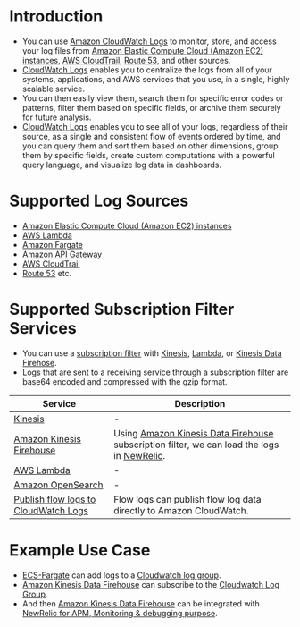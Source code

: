 # Introduction
- You can use [Amazon CloudWatch Logs](https://docs.aws.amazon.com/AmazonCloudWatch/latest/logs/WhatIsCloudWatchLogs.html) to monitor, store, and access your log files from [Amazon Elastic Compute Cloud (Amazon EC2) instances](../../3_ComputeServices/AmazonEC2/Readme.md), [AWS CloudTrail](../AWSCloudTrail.md), [Route 53](../../1_NetworkingAndContentDelivery/1_EdgeNetworking/AmazonRoute53/Readme.md), and other sources.
- [CloudWatch Logs]() enables you to centralize the logs from all of your systems, applications, and AWS services that you use, in a single, highly scalable service. 
- You can then easily view them, search them for specific error codes or patterns, filter them based on specific fields, or archive them securely for future analysis. 
- [CloudWatch Logs]() enables you to see all of your logs, regardless of their source, as a single and consistent flow of events ordered by time, and you can query them and sort them based on other dimensions, group them by specific fields, create custom computations with a powerful query language, and visualize log data in dashboards.

# Supported Log Sources
- [Amazon Elastic Compute Cloud (Amazon EC2) instances](../../3_ComputeServices/AmazonEC2/Readme.md)
- [AWS Lambda](../../3_ComputeServices/AWSLambda/Readme.md)
- [Amazon Fargate](../../3_ComputeServices/AWSFargate.md)
- [Amazon API Gateway](../../1_NetworkingAndContentDelivery/2_ApplicationNetworking/AmazonAPIGateway/Readme.md)
- [AWS CloudTrail](../AWSCloudTrail.md)
- [Route 53](../../1_NetworkingAndContentDelivery/1_EdgeNetworking/AmazonRoute53/Readme.md) etc.

# Supported Subscription Filter Services
- You can use a [subscription filter](https://docs.aws.amazon.com/AmazonCloudWatch/latest/logs/SubscriptionFilters.html) with [Kinesis](../../10_BigDataComponents/ETLServices/StreamProcessing/AmazonKinesis/Readme.md), [Lambda](../../3_ComputeServices/AWSLambda/Readme.md), or [Kinesis Data Firehose](../../10_BigDataComponents/ETLServices/StreamProcessing/AmazonKinesis/AmazonKinesisDataFirehouse.md). 
- Logs that are sent to a receiving service through a subscription filter are base64 encoded and compressed with the gzip format.

| Service                                                                                                            | Description                                                                                                                                                                                                                                                                     |
|--------------------------------------------------------------------------------------------------------------------|---------------------------------------------------------------------------------------------------------------------------------------------------------------------------------------------------------------------------------------------------------------------------------|
| [Kinesis](../../10_BigDataComponents/ETLServices/StreamProcessing/AmazonKinesis/Readme.md)                                        | -                                                                                                                                                                                                                                                                               |
| [Amazon Kinesis Firehouse](../../10_BigDataComponents/ETLServices/StreamProcessing/AmazonKinesis/AmazonKinesisDataFirehouse.md)   | Using [Amazon Kinesis Data Firehouse](../../10_BigDataComponents/ETLServices/StreamProcessing/AmazonKinesis/AmazonKinesisDataFirehouse.md) subscription filter, we can load the logs in [NewRelic](https://docs.newrelic.com/docs/logs/forward-logs/stream-logs-using-kinesis-data-firehose/). |
| [AWS Lambda](../../3_ComputeServices/AWSLambda/Readme.md)                                                             | -                                                                                                                                                                                                                                                                               |
| [Amazon OpenSearch](../../6_DatabaseServices/AmazonOpenSearch.md)                                                     | -                                                                                                                                                                                                                                                                               |
| [Publish flow logs to CloudWatch Logs](https://docs.aws.amazon.com/vpc/latest/userguide/flow-logs-cwl.html)                                                                               | Flow logs can publish flow log data directly to Amazon CloudWatch.                                                                                                                                                                                                                                                                                |

# Example Use Case
- [ECS-Fargate](../../3_ComputeServices/AWSFargate.md) can add logs to a [Cloudwatch log group]().
- [Amazon Kinesis Data Firehouse](../../10_BigDataComponents/ETLServices/StreamProcessing/AmazonKinesis/AmazonKinesisDataFirehouse.md) can subscribe to the [Cloudwatch Log Group]().
- And then [Amazon Kinesis Data Firehouse](../../10_BigDataComponents/ETLServices/StreamProcessing/AmazonKinesis/AmazonKinesisDataFirehouse.md) can be integrated with [NewRelic for APM, Monitoring & debugging purpose](https://docs.newrelic.com/docs/logs/forward-logs/stream-logs-using-kinesis-data-firehose/).
